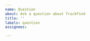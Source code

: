 ```yaml
---
name: Question
about: Ask a question about TrackFind
title: ''
labels: question
assignees: 

---
```



